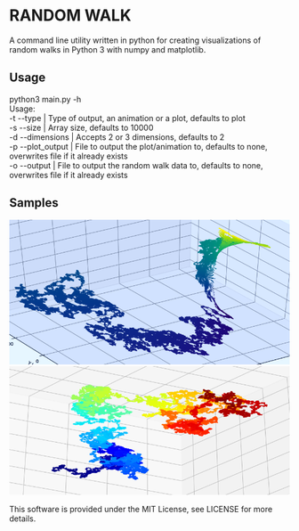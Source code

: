 # RANDOM WALK

A command line utility written in python for creating visualizations of \
random walks in Python 3 with numpy and matplotlib.

## Usage
python3 main.py -h  
Usage:  
-t --type | Type of output, an animation or a plot, defaults to plot  
-s --size | Array size, defaults to 10000  
-d --dimensions | Accepts 2 or 3 dimensions, defaults to 2  
-p --plot_output | File to output the plot/animation to, defaults to none, overwrites file if it already exists  
-o --output | File to output the random walk data to, defaults to none, overwrites file if it already exists  
  

## Samples
![](sample.png)
![](sample2.png)

This software is provided under the MIT License, see LICENSE for more details. 
